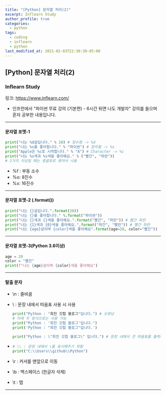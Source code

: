 ```yaml
---
title: "[Python] 문자열 처리(2)"
excerpt: Inflearn Study
author_profile: true
categories: 
  - python
tags:
  - coding
  - inflearn
  - python
last_modified_at: 2021-02-03T22:30:30-05:00
---
```




## [Python] 문자열 처리(2)



### Inflearn Study

링크: <https://www.inflearn.com/>

* 인프런에서 "파이썬 무료 강의 (기본편) - 6시간 뒤면 나도 개발자" 강의를 들으며 혼자 공부한 내용입니다.

***

#### 문자열 포맷-1

```python
print("나는 %d살입니다." % 20) # 정수형 -> %d
print("나는 %s를 좋아합니다." % "파이썬") # 문자열 -> %s
print("Apple은 %c로 시작합니다." % "A") # Character -> %c
print("나는 %s색과 %s색을 좋아해요." % ("빨간", "파란")) 
# 2가지 이상일 때는 중괄호로 묶어서 사용
```

- %f : 부동 소수
- %o: 8진수
- %x: 16진수

***

#### 문자열 포맷-2 (.format())

```python
print("나는 {}살입니다.".format(20)) 
print("나는 {}를 좋아합니다." %.format("파이썬"))
print("나는 {}색과 {}색을 좋아해요.".format("빨간", "파란")) # 빨간 파란
print("나는 {1}색과 {0}색을 좋아해요.".format("파간", "빨란")) # 빨간 파란
print("나는 {age}살이며 {color}색을 좋아해요".format(age=20, color="빨간"))
```

***

#### 문자열 포맷-3(Python 3.6이상)

```python
age = 20
color = "빨간"
print(f"나는 {age}살이며 {color}색을 좋아해요")
```

***

#### 탈출 문자

- \n : 줄바꿈

- \ : 문장 내에서 따옴표 사용 시 사용

  ```python
  print("Python : "희진 깃헙 블로그"입니다.") # 오류남
  # 아래 두 방식으로는 사용 가능
  print("Python : '희진 깃헙 블로그'입니다.")
  print('Python : "희진 깃헙 블로그"입니다.')
  
  print("Python : \"희진 깃헙 블로그\" 입니다.") # 문장 내에서 큰 따옴표를 출력해주는 역할
  ```

* ```python
  # \\ : 문장 내에서 \를 표시해주기 위함
  print("C:\\Users\\github\\Python")
  ```

* \r : 커서를 맨앞으로 이동

* \b : 백스페이스 (한글자 삭제)

* \t : 탭 

***

